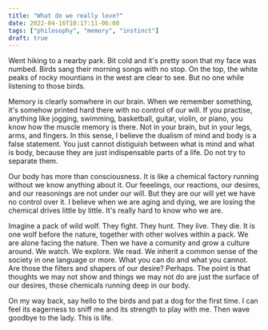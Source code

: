 ```yaml
---
title: "What do we really love?"
date: 2022-04-16T10:17:11-06:00
tags: ["philosophy", "memory", "instinct"]
draft: true
---
```


Went hiking to a nearby park. Bit cold and it's pretty soon that my face was numbed. Birds sang their morning songs with no stop. On the top, the white peaks of rocky mountians in the west are clear to see. But no one while listening to those birds. 

Memory is clearly somwhere in our brain. When we remember something, it's somehow printed hard there with no control of our will. If you practise, anything like jogging, swimming, basketball, guitar, violin, or piano, you know how the muscle memory is there. Not in your brain, but in your legs, arms, and fingers. In this sense, I believe the dualism of mind and body is a false statement. You just cannot distiguish between what is mind and what is body, because they are just indispensable parts of a life. Do not try to separate them.

Our body has more than consciousness. It is like a chemical factory running without we know anything about it. Our feeelings, our reactions, our desires, and our reasonings are not under our will. But they are our will yet we have no control over it. I believe when we are aging and dying, we are losing the chemical drives little by little. It's really hard to know who we are.

Imagine a pack of wild wolf. They fight. They hunt. They live. They die. It is one wolf before the nature, together with other wolves within a pack. We are alone facing the nature. Then we have a comunity and grow a culture around. We watch. We explore. We read. We inherit a common sense of the society in one language or more. What you can do and what you cannot. Are those the filters and shapers of our desire? Perhaps. The point is that thoughts we may not show and things we may not do are just the surface of our desires, those chemicals running deep in our body.

On my way back, say hello to the birds and pat a dog for the first time. I can feel its eagerness to sniff me and its strength to play with me. Then wave goodbye to the lady. This is life.
   
